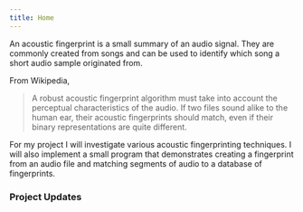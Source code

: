 ```yaml
---
title: Home
---
```


An acoustic fingerprint is a small summary of an audio signal. They are commonly created from songs and can be used to identify which song a short audio sample originated from.

From Wikipedia,

> A robust acoustic fingerprint algorithm must take into account the perceptual characteristics of the audio. If two files sound alike to the human ear, their acoustic fingerprints should match, even if their binary representations are quite different.

For my project I will investigate various acoustic fingerprinting techniques. I will also implement a small program that demonstrates creating a fingerprint from an audio file and matching segments of audio to a database of fingerprints.

### Project Updates
